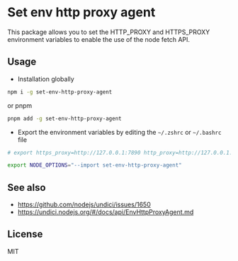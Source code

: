 # Set env http proxy agent

This package allows you to set the HTTP_PROXY and HTTPS_PROXY environment variables to enable the use of the node fetch API.

## Usage

- Installation globally

```bash
npm i -g set-env-http-proxy-agent
```

or pnpm

```bash
pnpm add -g set-env-http-proxy-agent
```

- Export the environment variables by editing the `~/.zshrc` or `~/.bashrc` file

```sh
# export https_proxy=http://127.0.0.1:7890 http_proxy=http://127.0.0.1:7890 no_proxy=localhost,127.0.0.*

export NODE_OPTIONS="--import set-env-http-proxy-agent"
```

## See also

- https://github.com/nodejs/undici/issues/1650
- https://undici.nodejs.org/#/docs/api/EnvHttpProxyAgent.md

## License

MIT
